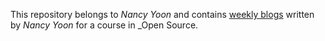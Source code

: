 This repository belongs to _Nancy Yoon_ and contains [weekly blogs](https://hunter-college-ossd-fall-2019.github.io/nancydocode-weekly/about/) written by _Nancy Yoon_ for a course in _Open Source.

